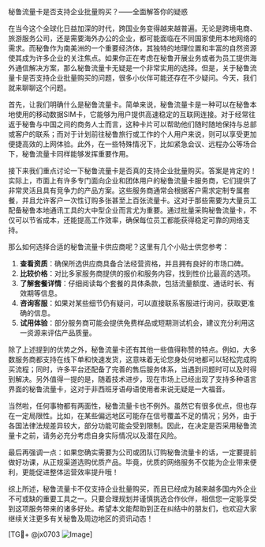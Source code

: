 秘鲁流量卡是否支持企业批量购买？——全面解答你的疑惑

在当今这个全球化日益加深的时代，跨国业务变得越来越普遍。无论是跨境电商、旅游服务公司，还是需要海外办公的企业，都可能面临在不同国家使用本地网络的需求。而秘鲁作为南美洲的一个重要经济体，其独特的地理位置和丰富的自然资源使其成为许多企业的关注焦点。如果你正在考虑在秘鲁开展业务或者为员工提供海外通信解决方案，那么秘鲁流量卡无疑是一个非常实用的选择。但是，关于秘鲁流量卡是否支持企业批量购买的问题，很多小伙伴可能还存在不少疑问。今天，我们就来聊聊这个问题。

首先，让我们明确什么是秘鲁流量卡。简单来说，秘鲁流量卡是一种可以在秘鲁本地使用的移动数据SIM卡，它能够为用户提供高速稳定的互联网连接。对于经常往返于秘鲁与中国之间的商务人士而言，这种卡片可以帮助他们随时随地保持与总部或客户的联系；而对于计划前往秘鲁旅行或工作的个人用户来说，则可以享受更加便捷高效的上网体验。此外，在一些特殊情况下，比如紧急会议、远程办公等场合下，秘鲁流量卡同样能够发挥重要作用。

接下来我们重点讨论一下秘鲁流量卡是否真的支持企业批量购买。答案是肯定的！实际上，市面上有许多专门面向企业和团体用户的秘鲁流量卡服务商，它们提供了非常灵活且具有竞争力的产品方案。这些服务商通常会根据客户需求定制专属套餐，并且允许客户一次性订购多张甚至上百张流量卡。这对于那些需要为大量员工配备秘鲁本地通讯工具的大中型企业而言尤为重要。通过批量采购秘鲁流量卡，不仅可以节省成本，还能提高工作效率，确保每位员工都能获得稳定可靠的网络支持。

那么如何选择合适的秘鲁流量卡供应商呢？这里有几个小贴士供您参考：

1. **查看资质**：确保所选供应商具备合法经营资格，并且拥有良好的市场口碑。
2. **比较价格**：对比多家服务商提供的报价和服务内容，找到性价比最高的选项。
3. **了解套餐详情**：仔细阅读每个套餐的具体条款，包括流量额度、通话时长、有效期等信息。
4. **咨询客服**：如果对某些细节仍有疑问，可以直接联系客服进行询问，获取更准确的信息。
5. **试用体验**：部分服务商可能会提供免费样品或短期测试机会，建议充分利用这一资源来评估产品质量。

除了上述提到的优势之外，秘鲁流量卡还有其他一些值得称赞的特点。例如，大多数服务商都支持在线下单和快速发货，这意味着无论您身处何地都可以轻松完成购买流程；同时，许多平台还配备了完善的售后服务体系，当遇到问题时可以及时得到解决。另外值得一提的是，随着技术进步，现在市场上已经出现了支持多种语言界面的秘鲁流量卡，这对于非西班牙语母语使用者来说无疑是一大福音。

当然啦，任何事物都有两面性，秘鲁流量卡也不例外。虽然它有很多优点，但也存在一定局限性。比如，在某些偏远地区可能存在信号覆盖不足的情况；另外，由于各国法律法规差异较大，部分功能可能会受到限制。因此，在决定是否采用秘鲁流量卡之前，请务必充分考虑自身实际情况以及潜在风险。

最后再强调一点：如果您确实需要为公司或团队订购秘鲁流量卡的话，一定要提前做好功课，从正规渠道选购优质产品。毕竟，优质的网络服务不仅能为企业带来便利，更能促进整体运营效率提升哦！

综上所述，秘鲁流量卡不仅支持企业批量购买，而且已经成为越来越多国内外企业不可或缺的重要工具之一。只要合理规划并谨慎挑选合作伙伴，相信您一定能享受到这项服务带来的诸多好处。希望本文能帮助到正在纠结中的朋友们，也欢迎大家继续关注更多有关秘鲁及周边地区的资讯动态！

[TG💪+ @jx0703 ![Image](https://github.com/user-attachments/assets/dbca1d08-cadb-493c-b0ec-ad6f7a83f270)]